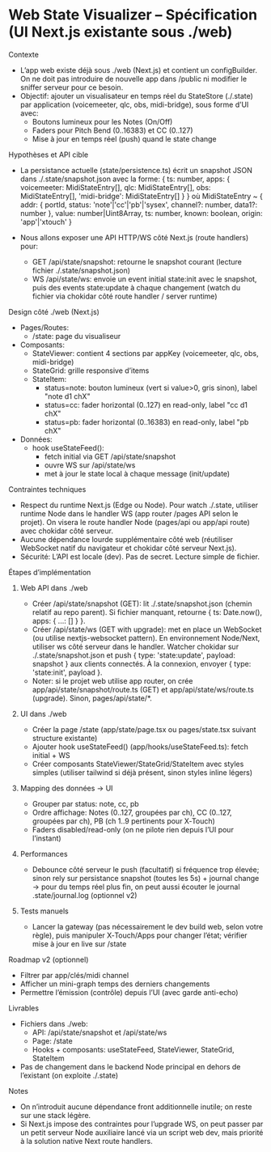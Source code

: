 # Web State Visualizer – Spécification (UI Next.js existante sous ./web)

Contexte
- L’app web existe déjà sous ./web (Next.js) et contient un configBuilder. On ne doit pas introduire de nouvelle app dans /public ni modifier le sniffer serveur pour ce besoin.
- Objectif: ajouter un visualisateur en temps réel du StateStore (./.state) par application (voicemeeter, qlc, obs, midi-bridge), sous forme d’UI avec:
  - Boutons lumineux pour les Notes (On/Off)
  - Faders pour Pitch Bend (0..16383) et CC (0..127)
  - Mise à jour en temps réel (push) quand le state change

Hypothèses et API cible
- La persistance actuelle (state/persistence.ts) écrit un snapshot JSON dans ./.state/snapshot.json avec la forme:
  {
    ts: number,
    apps: {
      voicemeeter: MidiStateEntry[],
      qlc: MidiStateEntry[],
      obs: MidiStateEntry[],
      'midi-bridge': MidiStateEntry[]
    }
  }
  où MidiStateEntry ~ { addr: { portId, status: 'note'|'cc'|'pb'|'sysex', channel?: number, data1?: number }, value: number|Uint8Array, ts: number, known: boolean, origin: 'app'|'xtouch' }

- Nous allons exposer une API HTTP/WS côté Next.js (route handlers) pour:
  - GET /api/state/snapshot: retourne le snapshot courant (lecture fichier ./.state/snapshot.json)
  - WS /api/state/ws: envoie un event initial state:init avec le snapshot, puis des events state:update à chaque changement (watch du fichier via chokidar côté route handler / server runtime)

Design côté ./web (Next.js)
- Pages/Routes:
  - /state: page du visualiseur
- Composants:
  - StateViewer: contient 4 sections par appKey (voicemeeter, qlc, obs, midi-bridge)
  - StateGrid: grille responsive d’items
  - StateItem:
    - status=note: bouton lumineux (vert si value>0, gris sinon), label "note d1 chX"
    - status=cc: fader horizontal (0..127) en read-only, label "cc d1 chX"
    - status=pb: fader horizontal (0..16383) en read-only, label "pb chX"
- Données:
  - hook useStateFeed():
    - fetch initial via GET /api/state/snapshot
    - ouvre WS sur /api/state/ws
    - met à jour le state local à chaque message (init/update)

Contraintes techniques
- Respect du runtime Next.js (Edge ou Node). Pour watch ./.state, utiliser runtime Node dans le handler WS (app router /pages API selon le projet). On visera le route handler Node (pages/api ou app/api route) avec chokidar côté serveur.
- Aucune dépendance lourde supplémentaire côté web (réutiliser WebSocket natif du navigateur et chokidar côté serveur Next.js).
- Sécurité: L’API est locale (dev). Pas de secret. Lecture simple de fichier.

Étapes d’implémentation
1) Web API dans ./web
   - Créer /api/state/snapshot (GET): lit ./.state/snapshot.json (chemin relatif au repo parent). Si fichier manquant, retourne { ts: Date.now(), apps: { ...: [] } }.
   - Créer /api/state/ws (GET with upgrade): met en place un WebSocket (ou utilise nextjs-websocket pattern). En environnement Node/Next, utiliser ws côté serveur dans le handler. Watcher chokidar sur ./.state/snapshot.json et push { type: 'state:update', payload: snapshot } aux clients connectés. À la connexion, envoyer { type: 'state:init', payload }.
   - Noter: si le projet web utilise app router, on crée app/api/state/snapshot/route.ts (GET) et app/api/state/ws/route.ts (upgrade). Sinon, pages/api/state/*.

2) UI dans ./web
   - Créer la page /state (app/state/page.tsx ou pages/state.tsx suivant structure existante)
   - Ajouter hook useStateFeed() (app/hooks/useStateFeed.ts): fetch initial + WS
   - Créer composants StateViewer/StateGrid/StateItem avec styles simples (utiliser tailwind si déjà présent, sinon styles inline légers)

3) Mapping des données → UI
   - Grouper par status: note, cc, pb
   - Ordre affichage: Notes (0..127, groupées par ch), CC (0..127, groupées par ch), PB (ch 1..9 pertinents pour X‑Touch)
   - Faders disabled/read-only (on ne pilote rien depuis l’UI pour l’instant)

4) Performances
   - Debounce côté serveur le push (facultatif) si fréquence trop élevée; sinon rely sur persistance snapshot (toutes les 5s) + journal change → pour du temps réel plus fin, on peut aussi écouter le journal .state/journal.log (optionnel v2)

5) Tests manuels
   - Lancer la gateway (pas nécessairement le dev build web, selon votre règle), puis manipuler X‑Touch/Apps pour changer l’état; vérifier mise à jour en live sur /state

Roadmap v2 (optionnel)
- Filtrer par app/clés/midi channel
- Afficher un mini-graph temps des derniers changements
- Permettre l’émission (contrôle) depuis l’UI (avec garde anti-echo)

Livrables
- Fichiers dans ./web:
  - API: /api/state/snapshot et /api/state/ws
  - Page: /state
  - Hooks + composants: useStateFeed, StateViewer, StateGrid, StateItem
- Pas de changement dans le backend Node principal en dehors de l’existant (on exploite ./.state)

Notes
- On n’introduit aucune dépendance front additionnelle inutile; on reste sur une stack légère.
- Si Next.js impose des contraintes pour l’upgrade WS, on peut passer par un petit serveur Node auxiliaire lancé via un script web dev, mais priorité à la solution native Next route handlers.

